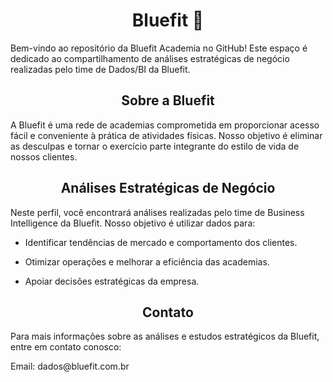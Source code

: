 
**<h1 align="center">Bluefit :blue_heart:</h1>**
<p>Bem-vindo ao repositório da Bluefit Academia no GitHub! Este espaço é dedicado ao compartilhamento de análises estratégicas de negócio realizadas pelo time de Dados/BI da Bluefit.</p>

<h2 align="center"> Sobre a Bluefit</h2>
<p>A Bluefit é uma rede de academias comprometida em proporcionar acesso fácil e conveniente à prática de atividades físicas. Nosso objetivo é eliminar as desculpas e tornar o exercício parte integrante do estilo de vida de nossos clientes.</p>

<h2 align ="center">Análises Estratégicas de Negócio</h2>
<p>Neste perfil, você encontrará análises realizadas pelo time de Business Intelligence  da Bluefit. Nosso objetivo é utilizar dados para:</p>

* <p>Identificar tendências de mercado e comportamento dos clientes.</p>
* <p> Otimizar operações e melhorar a eficiência das academias.</p>
* <p>Apoiar decisões estratégicas da empresa.</p>


<h2 align ="center">Contato</h2>
<p>Para mais informações sobre as análises e estudos estratégicos da Bluefit, entre em contato conosco:</p>

<p>Email: dados@bluefit.com.br</p>
